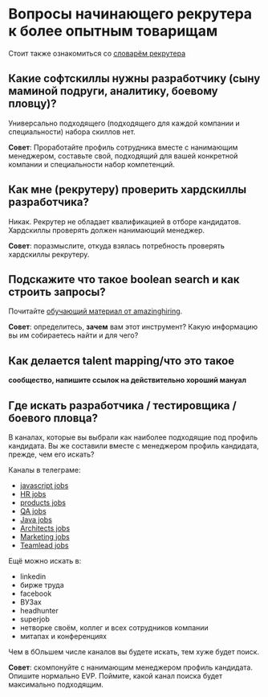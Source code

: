 # Вопросы начинающего рекрутера к более опытным товарищам

Стоит также ознакомиться со [словарём рекрутера](https://github.com/sharovatov/teamlead/blob/master/recruiting.md)

## Какие софтскиллы нужны разработчику (сыну маминой подруги, аналитику, боевому пловцу)?

Универсально подходящего (подходящего для каждой компании и специальности) набора скиллов нет.

**Совет**: Проработайте профиль сотрудника вместе с нанимающим менеджером, составьте свой, подходящий для вашей конкретной компании и специальности набор компетенций.

## Как мне (рекрутеру) проверить хардскиллы разработчика?

Никак. Рекрутер не обладает квалификацией в отборе кандидатов. Хардскиллы проверять должен нанимающий менеджер.

**Совет**: поразмыслите, откуда взялась потребность проверять хардскиллы рекрутеру.

## Подскажите что такое boolean search и как строить запросы?

Почитайте [обучающий материал от amazinghiring](https://amazinghiring.ru/blog/2017/09/04/boolean-search-для-it-рекрутеров/).

**Совет**: определитесь, **зачем** вам этот инструмент? Какую информацию вы им собираетесь найти и для чего?

## Как делается talent mapping/что это такое

**сообщество, напишите ссылок на действительно хороший мануал**

## Где искать разработчика / тестировщика / боевого пловца?

В каналах, которые вы выбрали как наиболее подходящие под профиль кандидата. Вы же составили вместе с менеджером профиль кандидата, прежде, чем его искать?

Каналы в телеграме:
- [javascript jobs](https://t.me/javascript_jobs)
- [HR jobs](https://t.me/job4hr)
- [products jobs](https://t.me/products_jobs)
- [QA jobs](https://t.me/qa_jobs)
- [Java jobs](https://t.me/javadevjob)
- [Architects jobs](https://t.me/itarchitect_jobs)
- [Marketing jobs](https://t.me/marketing_jobs)
- [Teamlead jobs](https://t.me/TeamLeadJobs)

Ещё можно искать в:
- linkedin
- бирже труда
- facebook
- ВУЗах
- headhunter
- superjob
- нетворке своём, коллег и всех сотрудников компании
- митапах и конференциях

Чем в бОльшем числе каналов вы будете искать, тем хуже будет поиск.

**Совет**: скомпонуйте с нанимающим менеджером профиль кандидата. Опишите нормально EVP. Поймите, какой канал поиска будет максимально подходящим.
